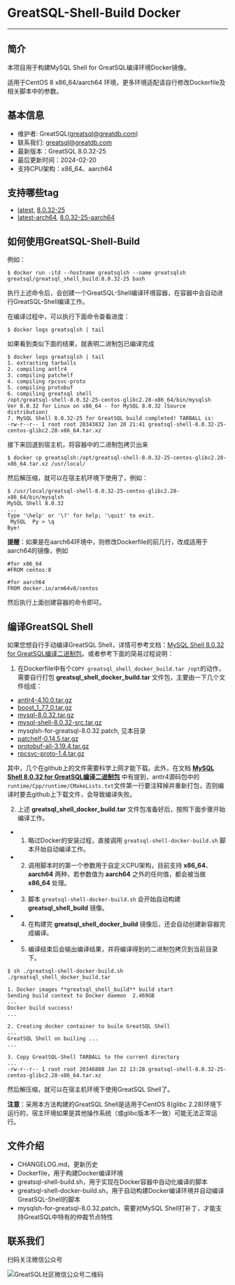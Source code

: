 # GreatSQL-Shell-Build Docker
---
## 简介

本项目用于构建MySQL Shell for GreatSQL编译环境Docker镜像。

适用于CentOS 8 x86_64/aarch64 环境，更多环境适配请自行修改Dockerfile及相关脚本中的参数。

## 基本信息
- 维护者: GreatSQL(greatsql@greatdb.com)
- 联系我们: greatsql@greatdb.com
- 最新版本：GreatSQL 8.0.32-25
- 最后更新时间：2024-02-20
- 支持CPU架构：x86_64、aarch64

## 支持哪些tag
- [latest](https://hub.docker.com/layers/greatsql/greatsql_shell_build/latest/images/sha256-4a658457738231651010bdf9026164e38b4b455496f3d13a32dcac8f1b8e2b93?context=repo), [8.0.32-25](https://hub.docker.com/layers/greatsql/greatsql_shell_build/8.0.32-25/images/sha256-4a658457738231651010bdf9026164e38b4b455496f3d13a32dcac8f1b8e2b93?context=repo)
- [latest-arch64](https://hub.docker.com/layers/greatsql/greatsql_shell_build/latest-aarch64/images/sha256-46826329b1f0a6f201ddc30a47bfb9724afd724b116d7a4323d3db21d9ea46e0?context=repo), [8.0.32-25-aarch64](https://hub.docker.com/layers/greatsql/greatsql_shell_build/8.0.32-25-aarch64/images/sha256-46826329b1f0a6f201ddc30a47bfb9724afd724b116d7a4323d3db21d9ea46e0?context=repo)

## 如何使用GreatSQL-Shell-Build

例如：
```shell
$ docker run -itd --hostname greatsqlsh --name greatsqlsh greatsql/greatsql_shell_build:8.0.32-25 bash
```
执行上述命令后，会创建一个GreatSQL-Shell编译环境容器，在容器中会自动进行GreatSQL-Shell编译工作。

在编译过程中，可以执行下面命令查看进度：
```shell
$ docker logs greatsqlsh | tail
```

如果看到类似下面的结果，就表明二进制包已编译完成
```shell
$ docker logs greatsqlsh | tail
1. extracting tarballs
2. compiling antlr4
3. compiling patchelf
4. compiling rpcsvc-proto
5. compiling protobuf
6. compiling greatsql shell
/opt/greatsql-shell-8.0.32-25-centos-glibc2.28-x86_64/bin/mysqlsh   Ver 8.0.32 for Linux on x86_64 - for MySQL 8.0.32 (Source distribution)
7. MySQL Shell 8.0.32-25 for GreatSQL build completed! TARBALL is:
-rw-r--r-- 1 root root 20343832 Jan 20 21:41 greatsql-shell-8.0.32-25-centos-glibc2.28-x86_64.tar.xz
```

接下来回退到宿主机，将容器中的二进制包拷贝出来

```shell
$ docker cp greatsqlsh:/opt/greatsql-shell-8.0.32-25-centos-glibc2.28-x86_64.tar.xz /usr/local/
```

然后解压缩，就可以在宿主机环境下使用了，例如：
```shell
$ /usr/local/greatsql-shell-8.0.32-25-centos-glibc2.28-x86_64/bin/mysqlsh
MySQL Shell 8.0.32
...
Type '\help' or '\?' for help; '\quit' to exit.
 MySQL  Py > \q
Bye!
```

**提醒**：如果是在aarch64环境中，则修改Dockerfile的前几行，改成适用于aarch64的镜像，例如

```shell
#for x86_64
#FROM centos:8

#for aarch64
FROM docker.io/arm64v8/centos
```

然后执行上面创建容器的命令即可。

## 编译GreatSQL Shell

如果您想自行手动编译GreatSQL Shell，详情可参考文档：[MySQL Shell 8.0.32 for GreatSQL编译二进制包](https://mp.weixin.qq.com/s/_nDIcNeTOGY4mdiUPUgj1A)。或者参考下面的简易过程说明：

1. 在Dockerfile中有个`COPY greatsql_shell_docker_build.tar /opt`的动作，需要自行打包 **greatsql_shell_docker_build.tar** 文件包，主要由一下几个文件组成：

- [antlr4-4.10.0.tar.gz](https://github.com/antlr/antlr4/archive/refs/tags/4.10.tar.gz)
- [boost_1_77_0.tar.gz](https://boostorg.jfrog.io/artifactory/main/release/1.77.0/source/boost_1_77_0.tar.gz)
- [mysql-8.0.32.tar.gz](https://downloads.mysql.com/archives/get/p/23/file/mysql-8.0.32.tar.gz)
- [mysql-shell-8.0.32-src.tar.gz](https://downloads.mysql.com/archives/get/p/43/file/mysql-shell-8.0.32-src.tar.gz)
- mysqlsh-for-greatsql-8.0.32.patch, 见本目录
- [patchelf-0.14.5.tar.gz](https://github.com/NixOS/patchelf/releases/download/0.14.5/patchelf-0.14.5.tar.gz)
- [protobuf-all-3.19.4.tar.gz](https://github.com/protocolbuffers/protobuf/releases/download/v3.19.4/protobuf-all-3.19.4.tar.gz)
- [rpcsvc-proto-1.4.tar.gz](https://github.com/thkukuk/rpcsvc-proto/releases/download/v1.4/rpcsvc-proto-1.4.tar.gz)

其中，几个在github上的文件需要科学上网才能下载。此外，在文档 **[MySQL Shell 8.0.32 for GreatSQL编译二进制包](https://mp.weixin.qq.com/s/_nDIcNeTOGY4mdiUPUgj1A)** 中有提到，antlr4源码包中的`runtime/Cpp/runtime/CMakeLists.txt`文件第一行要注释掉并重新打包，否则编译时要去github上下载文件，会导致编译失败。

2. 上述 **greatsql_shell_docker_build.tar** 文件包准备好后，按照下面步骤开始编译工作。


- 1. 略过Docker的安装过程，直接调用 `greatsql-shell-docker-build.sh` 脚本开始自动编译工作。

- 2. 调用脚本时的第一个参数用于自定义CPU架构，目前支持 **x86_64**、**aarch64** 两种，若参数值为 **aarch64** 之外的任何值，都会被当做 **x86_64** 处理。

- 3. 脚本 `greatsql-shell-docker-build.sh` 会开始自动构建 **greatsql_shell_build** 镜像。

- 4. 在构建完 **greatsql_shell_docker_build** 镜像后，还会自动创建新容器完成编译。

- 5. 编译结束后会输出编译结果，并将编译得到的二进制包拷贝到当前目录下。

```shell
$ sh ./greatsql-shell-docker-build.sh ./greatsql_shell_docker_build.tar

1. Docker images **greatsql_shell_build** build start
Sending build context to Docker daemon  2.469GB
...
Docker build success!
...

2. Creating docker container to buile GreatSQL Shell
...
GreatSQL Shell on builing ...
...

3. Copy GreatSQL-Shell TARBALL to the current directory
...
-rw-r--r-- 1 root root 20346808 Jan 22 13:28 greatsql-shell-8.0.32-25-centos-glibc2.28-x86_64.tar.xz
```
然后解压缩，就可以在宿主机环境下使用GreatSQL Shell了。

**注意**：采用本方法构建的GreatSQL Shell是适用于CentOS 8(glibc 2.28)环境下运行的，宿主环境如果是其他操作系统（或glibc版本不一致）可能无法正常运行。

## 文件介绍
- CHANGELOG.md，更新历史
- Dockerfile，用于构建Docker编译环境
- greatsql-shell-build.sh，用于实现在Docker容器中自动化编译的脚本
- greatsql-shell-docker-build.sh，用于自动构建Docker编译环境并自动编译GreatSQL-Shell的脚本
- mysqlsh-for-greatsql-8.0.32.patch，需要对MySQL Shell打补丁，才能支持GreatSQL中特有的仲裁节点特性

## 联系我们
扫码关注微信公众号

![GreatSQL社区微信公众号二维码](https://images.gitee.com/uploads/images/2021/0802/143402_f9d6cb61_8779455.jpeg "greatsql社区-wx-qrcode-0.5m.jpg")

